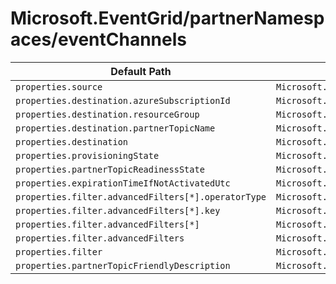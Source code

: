 # Microsoft.EventGrid/partnerNamespaces/eventChannels

| Default Path | Alias |
|---|---|
| `properties.source` | `Microsoft.EventGrid/partnerNamespaces/eventChannels/source` |
| `properties.destination.azureSubscriptionId` | `Microsoft.EventGrid/partnerNamespaces/eventChannels/destination.azureSubscriptionId` |
| `properties.destination.resourceGroup` | `Microsoft.EventGrid/partnerNamespaces/eventChannels/destination.resourceGroup` |
| `properties.destination.partnerTopicName` | `Microsoft.EventGrid/partnerNamespaces/eventChannels/destination.partnerTopicName` |
| `properties.destination` | `Microsoft.EventGrid/partnerNamespaces/eventChannels/destination` |
| `properties.provisioningState` | `Microsoft.EventGrid/partnerNamespaces/eventChannels/provisioningState` |
| `properties.partnerTopicReadinessState` | `Microsoft.EventGrid/partnerNamespaces/eventChannels/partnerTopicReadinessState` |
| `properties.expirationTimeIfNotActivatedUtc` | `Microsoft.EventGrid/partnerNamespaces/eventChannels/expirationTimeIfNotActivatedUtc` |
| `properties.filter.advancedFilters[*].operatorType` | `Microsoft.EventGrid/partnerNamespaces/eventChannels/filter.advancedFilters[*].operatorType` |
| `properties.filter.advancedFilters[*].key` | `Microsoft.EventGrid/partnerNamespaces/eventChannels/filter.advancedFilters[*].key` |
| `properties.filter.advancedFilters[*]` | `Microsoft.EventGrid/partnerNamespaces/eventChannels/filter.advancedFilters[*]` |
| `properties.filter.advancedFilters` | `Microsoft.EventGrid/partnerNamespaces/eventChannels/filter.advancedFilters` |
| `properties.filter` | `Microsoft.EventGrid/partnerNamespaces/eventChannels/filter` |
| `properties.partnerTopicFriendlyDescription` | `Microsoft.EventGrid/partnerNamespaces/eventChannels/partnerTopicFriendlyDescription` |

